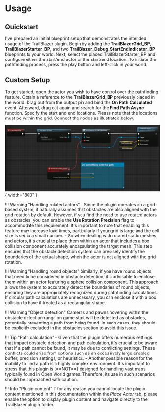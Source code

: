 # Usage

## Quickstart

I've prepared an initial blueprint setup that demonstrates the intended usage of the TrailBlazer plugin. Begin by adding the **TrailBlazerGrid_BP**, **TrailBlazerStarter_BP**, and two **TrailBlazer_Debug_StartEndIndicator_BP** blueprints to your world. Next, select the placed TrailBlazerStarter_BP and configure either the start/end actor or the start/end location. To initiate the pathfinding process, press the play button and left-click in your world.

## Custom Setup

To get started, open the actor you wish to have control over the pathfinding feature. Obtain a reference to the **TrailBlazerGrid_BP** previously placed in the world. Drag out from the output pin and bind the **On Path Calculated** event. Afterward, drag out again and search for the **Find Path Async** function.
Specify the start and end locations. Please note that the locations must be within the grid.
Connect the nodes as illustrated below.

![Get Path Locations](../assets/images/trail-blazer/custom-setup-1.PNG){ width="800" }

!!! Warning "Handling rotated actors"
    - Since the plugin operates on a grid-based system, it naturally assumes that obstacles are also aligned with the grid rotation by default. However, if you find the need to use rotated actors as obstacles, you can enable the **Use Rotation Precision** flag to accommodate this requirement. It's important to note that enabling this feature may increase load times, particularly if your grid is large and the cell size is set to a small number.
    - So when dealing with rotated static meshes and actors, it's crucial to place them within an actor that includes a box collision component accurately encapsulating the target mesh. This step ensures that the obstacle detection system can precisely identify the boundaries of the actual shape, when the actor is not aligned with the grid rotation.

!!! Warning "Handling round objects"
    Similarly, if you have round objects that need to be considered in obstacle detection, it's advisable to enclose them within an actor featuring a sphere collision component. This approach allows the system to accurately detect the boundaries of round objects, ensuring they are appropriately recognized during pathfinding calculations. If circular path calculations are unnecessary, you can enclose it with a box collision to have it treated as a rectangular shape.

!!! Warning "Object detection"
    Cameras and pawns hovering within the obstacle detection range on game start will be detected as obstacles, potentially preventing a path from being found. In such cases, they should be explicitly excluded in the obstacles section to avoid this issue.

!!! Tip "Path calculation"
    - Given that the plugin offers numerous settings that impact obstacle detection and path calculation, it's crucial to be aware that if a path cannot be found, it may be due to conflicting settings.  These conflicts could arise from options such as an excessively large enabled buffer, precision settings, or heuristics.
    - Another possible reason for the inability to find a path is a highly complex environment. It's important to stress that this plugin is {==NOT==} designed for handling vast maps typically found in Open World games. Therefore, its use in such scenarios should be approached with caution.

!!! Info "Plugin content"
    If for any reason you cannot locate the plugin content mentioned in this documentation within the _Place Actor_ tab, please enable the option to display plugin content and navigate directly to the TrailBlazer plugin folder.
